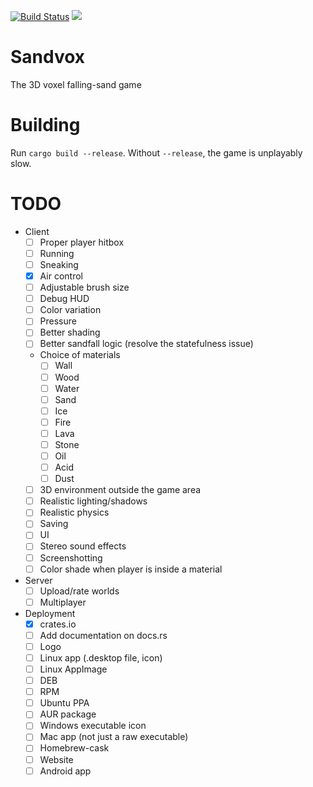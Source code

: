 [![Build Status](https://travis-ci.org/io12/Sandvox.svg?branch=master)](https://travis-ci.org/io12/Sandvox)
![](https://img.shields.io/crates/v/sandvox.svg)

# Sandvox

The 3D voxel falling-sand game

# Building

Run `cargo build --release`. Without `--release`, the game is unplayably slow.

# TODO

- Client
  - [ ] Proper player hitbox
  - [ ] Running
  - [ ] Sneaking
  - [x] Air control
  - [ ] Adjustable brush size
  - [ ] Debug HUD
  - [ ] Color variation
  - [ ] Pressure
  - [ ] Better shading
  - [ ] Better sandfall logic (resolve the statefulness issue)
  - Choice of materials
    - [ ] Wall
    - [ ] Wood
    - [ ] Water
    - [ ] Sand
    - [ ] Ice
    - [ ] Fire
    - [ ] Lava
    - [ ] Stone
    - [ ] Oil
    - [ ] Acid
    - [ ] Dust
  - [ ] 3D environment outside the game area
  - [ ] Realistic lighting/shadows
  - [ ] Realistic physics
  - [ ] Saving
  - [ ] UI
  - [ ] Stereo sound effects
  - [ ] Screenshotting
  - [ ] Color shade when player is inside a material
- Server
  - [ ] Upload/rate worlds
  - [ ] Multiplayer
- Deployment
  - [x] crates.io
  - [ ] Add documentation on docs.rs
  - [ ] Logo
  - [ ] Linux app (.desktop file, icon)
  - [ ] Linux AppImage
  - [ ] DEB
  - [ ] RPM
  - [ ] Ubuntu PPA
  - [ ] AUR package
  - [ ] Windows executable icon
  - [ ] Mac app (not just a raw executable)
  - [ ] Homebrew-cask
  - [ ] Website
  - [ ] Android app
